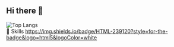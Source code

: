 ## Hi there 👋
![Top Langs](https://github-readme-stats.vercel.app/api/top-langs/?username=hey-yoon) <br/>
🚀 Skills
https://img.shields.io/badge/HTML-239120?style=for-the-badge&logo=html5&logoColor=white

<!--
**hey-yoon/hey-yoon** is a ✨ _special_ ✨ repository because its `README.md` (this file) appears on your GitHub profile.



Here are some ideas to get you started:

- 🔭 I’m currently working on ...
- 🌱 I’m currently learning ...
- 👯 I’m looking to collaborate on ...
- 🤔 I’m looking for help with ...
- 💬 Ask me about ...
- 📫 How to reach me: ...
- 😄 Pronouns: ...
- ⚡ Fun fact: ...
-->
